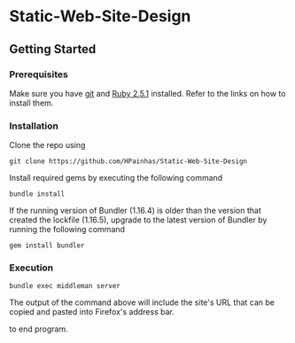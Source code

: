 # Static-Web-Site-Design

## Getting Started

### Prerequisites
Make sure you have [git](https://git-scm.com/) and [Ruby 2.5.1](https://ruby-doc.org/) installed. Refer to the links on how to install them.

### Installation
Clone the repo using
```
git clone https://github.com/HPainhas/Static-Web-Site-Design
```

Install required gems by executing the following command
```
bundle install
```
If the running version of Bundler (1.16.4) is older than the version that created the lockfile (1.16.5), upgrade to the latest version of Bundler by running the following command
```
gem install bundler
```

### Execution
```
bundle exec middleman server
```
The output of the command above will include the site's URL that can be copied and pasted into Firefox's address bar.

<Control><C> to end program.
